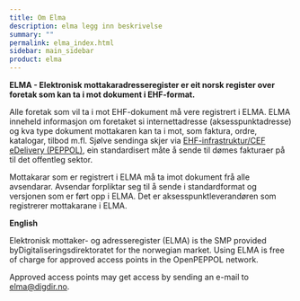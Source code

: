 ```yaml
---
title: Om Elma
description: elma legg inn beskrivelse
summary: ""
permalink: elma_index.html
sidebar: main_sidebar
product: elma
---
```


**ELMA - Elektronisk mottakaradresseregister er eit norsk register over foretak som kan ta i mot dokument i EHF-format.**


Alle foretak som vil ta i mot EHF-dokument må vere registrert i ELMA. ELMA inneheld informasjon om foretaket si internettadresse 
(aksesspunktadresse) og kva type dokument mottakaren kan ta i mot, som faktura, ordre, katalogar, tilbod m.fl. Sjølve sendinga skjer 
via  [EHF-infrastruktur/CEF eDelivery (PEPPOL)](https://www.anskaffelser.no/verktoy/veiledere/ehf-infrastruktur-kontraktsoppfolging-systemleverandorer), 
ein standardisert måte å sende til dømes fakturaer på til det offentleg sektor.


Mottakarar som er registrert i ELMA må ta imot dokument frå alle avsendarar. Avsendar forpliktar seg til å sende i standardformat og 
versjonen som er ført opp i ELMA. Det er aksesspunktleverandøren som registrerer mottakarane i ELMA.

**English**

Elektronisk mottaker- og adresseregister (ELMA) is the SMP provided byDigitaliseringsdirektoratet for the norwegian market. Using ELMA is free of charge for approved access points in the OpenPEPPOL network.

Approved access points may get access by sending an e-mail to <a href="mailto:elma@digdir.no">elma@digdir.no</a>.
